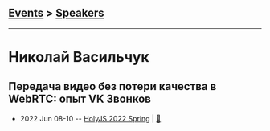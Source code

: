 ## [Events](../README.md) > [Speakers](../speakers.md)
---

# Николай Васильчук

## Передача видео без потери качества в WebRTC: опыт VK Звонков
- 2022 Jun 08-10 -- [HolyJS 2022 Spring](https://youtu.be/ZGUYxjgh5yc)  | [:notebook:](https://squidex.jugru.team/api/assets/srm/bbac7c9a-26a1-4edd-9384-e6911c0a508e/holyjs-2022-vasilchuk.pdf)  
